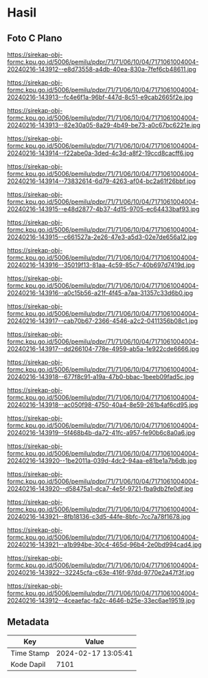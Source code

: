 # Hasil

## Foto C Plano

https://sirekap-obj-formc.kpu.go.id/5006/pemilu/pdpr/71/71/06/10/04/7171061004004-20240216-143912--e8d73558-a4db-40ea-830a-7fef6cb48611.jpg

https://sirekap-obj-formc.kpu.go.id/5006/pemilu/pdpr/71/71/06/10/04/7171061004004-20240216-143913--fc4e6f1a-96bf-447d-8c51-e9cab2665f2e.jpg

https://sirekap-obj-formc.kpu.go.id/5006/pemilu/pdpr/71/71/06/10/04/7171061004004-20240216-143913--82e30a05-8a29-4b49-be73-a0c67bc6221e.jpg

https://sirekap-obj-formc.kpu.go.id/5006/pemilu/pdpr/71/71/06/10/04/7171061004004-20240216-143914--f22abe0a-3ded-4c3d-a8f2-19ccd8cacff6.jpg

https://sirekap-obj-formc.kpu.go.id/5006/pemilu/pdpr/71/71/06/10/04/7171061004004-20240216-143914--73832614-6d79-4263-af04-bc2a61f26bbf.jpg

https://sirekap-obj-formc.kpu.go.id/5006/pemilu/pdpr/71/71/06/10/04/7171061004004-20240216-143915--e48d2877-4b37-4d15-9705-ec64433baf93.jpg

https://sirekap-obj-formc.kpu.go.id/5006/pemilu/pdpr/71/71/06/10/04/7171061004004-20240216-143915--c661527a-2e26-47e3-a5d3-02e7de656a12.jpg

https://sirekap-obj-formc.kpu.go.id/5006/pemilu/pdpr/71/71/06/10/04/7171061004004-20240216-143916--35019f13-81aa-4c59-85c7-40b697d7419d.jpg

https://sirekap-obj-formc.kpu.go.id/5006/pemilu/pdpr/71/71/06/10/04/7171061004004-20240216-143916--a0c15b56-a21f-4f45-a7aa-31357c33d6b0.jpg

https://sirekap-obj-formc.kpu.go.id/5006/pemilu/pdpr/71/71/06/10/04/7171061004004-20240216-143917--cab70b67-2366-4546-a2c2-0411356b08c1.jpg

https://sirekap-obj-formc.kpu.go.id/5006/pemilu/pdpr/71/71/06/10/04/7171061004004-20240216-143917--dd266104-778e-4959-ab5a-1e922cde6666.jpg

https://sirekap-obj-formc.kpu.go.id/5006/pemilu/pdpr/71/71/06/10/04/7171061004004-20240216-143918--677f8c91-a19a-47b0-bbac-1beeb09fad5c.jpg

https://sirekap-obj-formc.kpu.go.id/5006/pemilu/pdpr/71/71/06/10/04/7171061004004-20240216-143918--ac050f98-4750-40a4-8e59-261b4af6cd95.jpg

https://sirekap-obj-formc.kpu.go.id/5006/pemilu/pdpr/71/71/06/10/04/7171061004004-20240216-143919--5f468b4b-da72-41fc-a957-fe90b6c8a0a6.jpg

https://sirekap-obj-formc.kpu.go.id/5006/pemilu/pdpr/71/71/06/10/04/7171061004004-20240216-143920--1be2011a-039d-4dc2-94aa-e81be1a7b6db.jpg

https://sirekap-obj-formc.kpu.go.id/5006/pemilu/pdpr/71/71/06/10/04/7171061004004-20240216-143920--d58475a1-dca7-4e5f-9721-fba9db2fe0df.jpg

https://sirekap-obj-formc.kpu.go.id/5006/pemilu/pdpr/71/71/06/10/04/7171061004004-20240216-143921--8fb18136-c3d5-44fe-8bfc-7cc7a78f1678.jpg

https://sirekap-obj-formc.kpu.go.id/5006/pemilu/pdpr/71/71/06/10/04/7171061004004-20240216-143921--a1b994be-30c4-465d-96b4-2e0bd994cad4.jpg

https://sirekap-obj-formc.kpu.go.id/5006/pemilu/pdpr/71/71/06/10/04/7171061004004-20240216-143922--32245cfa-c63e-416f-97dd-9770e2a47f3f.jpg

https://sirekap-obj-formc.kpu.go.id/5006/pemilu/pdpr/71/71/06/10/04/7171061004004-20240216-143912--4ceaefac-fa2c-4646-b25e-33ec6ae19519.jpg


## Metadata

| Key        | Value               |
| ---------- | ------------------- |
| Time Stamp | 2024-02-17 13:05:41 |
| Kode Dapil | 7101                |



